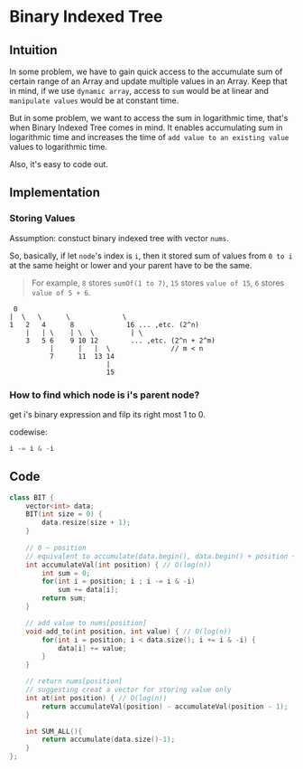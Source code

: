 # Binary Indexed Tree

## Intuition

In some problem, we have to gain quick access to the accumulate sum of certain range of an Array and update multiple values in an Array. Keep that in mind, if we use `dynamic array`, access to `sum` would be at linear and `manipulate values` would be at constant time. 

But in some problem, we want to access the sum in logarithmic time, that's when Binary Indexed Tree comes in mind. It enables accumulating sum in logarithmic time and increases the time of `add value to an existing value` values to logarithmic time.

Also, it's easy to code out.

## Implementation

### Storing Values

Assumption: constuct binary indexed tree with vector `nums`.

So, basically, if let `node`'s index is `i`, then it stored sum of values from `0 to i` at the same height or lower and your parent have to be the same.

> For example, 
> `8` stores `sumOf(1 to 7)`,
> `15` stores `value of 15`,
> `6` stores `value of 5 + 6`.

```
 0  
|  \   \      \             \
1   2   4      8             16 ... ,etc. (2^n)
    |   | \    | \  \         | \
    3   5 6    9 10 12        ... ,etc. (2^n + 2^m)
          |      |   |  \               // m < n
          7      11  13 14
                        |
                        15
```

### How to find which node is i's parent node?

get i's binary expression and filp its right most 1 to 0.

codewise:
```cpp
i -= i & -i
```

## Code

```cpp
class BIT {
    vector<int> data;
    BIT(int size = 0) { 
        data.resize(size + 1); 
    }
    
    // 0 ~ position 
    // equivalent to accumulate(data.begin(), data.begin() + position + 1, 0);
    int accumulateVal(int position) { // O(log(n))
        int sum = 0;
        for(int i = position; i ; i -= i & -i)
            sum += data[i];
        return sum;
    }

    // add value to nums[position]
    void add_to(int position, int value) { // O(log(n))
        for(int i = position; i < data.size(); i += i & -i) {
            data[i] += value;
        }
    }

    // return nums[position]
    // suggesting creat a vector for storing value only
    int at(int position) { // O(log(n))
        return accumulateVal(position) - accumulateVal(position - 1);
    }

    int SUM_ALL(){
        return accumulate(data.size()-1);
    }
};
```